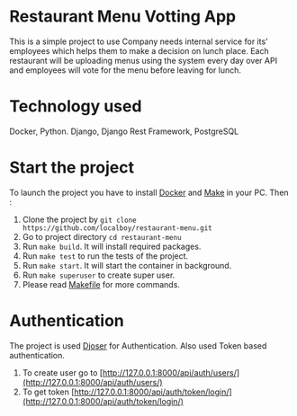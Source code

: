 # Restaurant Menu Votting App
This is a simple project to use Company needs internal service for its’ employees which helps them to make a decision on lunch place. Each restaurant will be uploading menus using the system every day over API and employees will vote for the menu before leaving for lunch.

# Technology used
Docker, Python. Django, Django Rest Framework, PostgreSQL

# Start the project
To launch the project you have to install [Docker](https://docs.docker.com/engine/install/) and [Make](https://www.gnu.org/software/make/) in your PC. Then :

1. Clone the project by `git clone https://github.com/localboy/restaurant-menu.git`
2. Go to project directory `cd restaurant-menu`
3. Run `make build`. It will install required packages.
4. Run `make test` to run the tests of the project.
5. Run `make start`. It will start the container in background.
6. Run `make superuser` to create super user.
7. Please read [Makefile](https://github.com/localboy/restaurant-menu/blob/master/Makefile) for more commands.

# Authentication
The project is used [Djoser](https://github.com/sunscrapers/djoser) for Authentication. Also used Token based authentication. 
1. To create user go to [http://127.0.0.1:8000/api/auth/users/](http://127.0.0.1:8000/api/auth/users/)
2. To get token [http://127.0.0.1:8000/api/auth/token/login/](http://127.0.0.1:8000/api/auth/token/login/)

